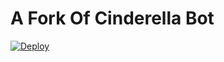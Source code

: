 # A Fork Of Cinderella Bot
[![Deploy](https://cdn.jsdelivr.net/npm/simple-icons@3.0.1/icons/instagram.svg)](https://heroku.com/deploy?template=https://github.com/Keys-007/CinderellaProBot.git)

